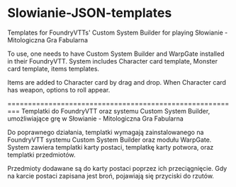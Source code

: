 # Slowianie-JSON-templates
Templates for FoundryVTTs' Custom System Builder for playing Słowianie - Mitologiczna Gra Fabularna

To use, one needs to have Custom System Builder and WarpGate installed in their FoundryVTT.
System includes Character card template, Monster card template, items templates.

Items are added to Character card by drag and drop. When Character card has weapon, options to roll appear.

=========================================================
Templatki do FoundryVTT oraz systemu Custom System Builder, umożliwiające grę w Słowianie - Mitologiczna Gra Fabularna

Do poprawnego działania, templatki wymagają zainstalowanego na FoundryVTT systemu Custom System Builder oraz modułu WarpGate.
System zawiera templatki karty postaci, templatkę karty potwora, oraz templatki przedmiotów.

Przedmioty dodawane są do karty postaci poprzez ich przeciągnięcie. Gdy na karcie postaci zapisana jest broń, pojawiają się
przyciski do rzutów.
